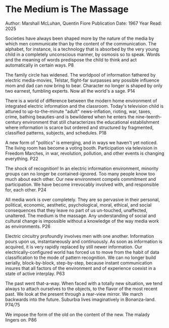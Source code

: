 # The Medium is The Massage

Author: Marshall McLuhan, Quentin Fiore
Publication Date: 1967
Year Read: 2025

Societies have always been shaped more by the nature of the media by which men communicate than by the content of the communication. The alphabet, for instance, is a technology that is absorbed by the very young child in a completely unconscious manner, by osmosis so to speak.
Words and the meaning of words predispose the child to think and act automatically in certain ways. P8

The family circle has widened. The worldpool of information fathered by electric media-movies, Telstar, flight-far surpasses any possible influence mom and dad can now bring to bear. Character no longer is shaped by only two earnest, fumbling experts. Now all the world's a sage. P14

There is a world of difference between the modern home environment of integrated electric information and the classroom. Today's television child is attuned to up-to-the-minute "adult" news-inflation, rioting, war, taxes, crime, bathing beauties-and is bewildered when he enters the nine-teenth-century environment that still characterizes the educational establishment where information is scarce but ordered and structured by fragmented, classified patterns, subjects, and schedules. P18

A new form of "politics" is emerging, and in ways we haven't yet noticed.
The living room has become a voting booth. Participation via television in Freedom Marches, in war, revolution, pollution, and other events is changing everything. P22

The shock of recognition! In an electric information environment, minority groups can no longer be contained-ignored. Too many people know too much about each other. Our new environment compels commitment and participation. We have become irrevocably involved with, and responsible for, each other. P24

All media work is over completely. They are so pervasive in their personal, political, economic, aesthetic, psychological, moral, ethical, and social consequences that they leave no part of us un-touched, unaffected, unaltered. The medium is the massage. Any understanding of social and cultural change is impossible without a knowledge of the way media work as environments. P26

Electric circuitry profoundly involves men with one another. Information pours upon us, instantaneously and continuously. As soon as information is acquired, it is very rapidly replaced by still newer information. Our electrically-configured world has forced us to move from the habit of data classification to the mode of pattern recognition. We can no longer build serially, block-by-block, step-by-step, because instant communication insures that all factors of the environment and of experience coexist in a state of active interplay. P63

The past went that-a-way. When faced with a totally new situation, we tend always to attach ourselves to the objects, to the flavor of the most recent past. We look at the present through a rear-view mirror.
We march backwards into the future. Suburbia lives imaginatively in Bonanza-land. P74/75

We impose the form of the old on the content of the new. The malady lingers on. P86